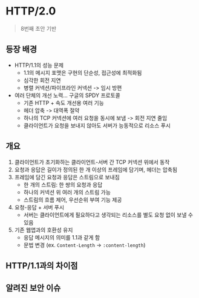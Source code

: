 # HTTP/2.0
> 8번째 초안 기반

## 등장 배경
- HTTP/1.1의 성능 문제
    * 1.1의 메시지 포맷은 구현의 단순성, 접근성에 최적화됨
    * 심각한 회전 지연
    * 병렬 커넥션/파이프라인 커넥션 -> 임시 방편
- 여러 단체의 개선 노력... 구글의 SPDY 프로토콜
    * 기존 HTTP + 속도 개선용 여러 기능
    * 헤더 압축 -> 대역폭 절약
    * 하나의 TCP 커넥션에 여러 요청을 동시에 보냄 -> 회전 지연 줄임
    * 클라이언트가 요청을 보내지 않아도 서버가 능동적으로 리소스 푸시


## 개요
1. 클라이언트가 초기화하는 클라이언트-서버 간 TCP 커넥션 위에서 동작
2. 요청과 응답은 길이가 정의된 한 개 이상의 프레임에 담기며, 헤더는 압축됨
3. 프레임에 담긴 요청과 응답은 스트림으로 보내짐
    * 한 개의 스트림: 한 쌍의 요청과 응답
    * 하나의 커넥션 위 여러 개의 스트림 가능
    * 스트림의 흐름 제어, 우선순위 부여 기능 제공
4. 요청-응답 + 서버 푸시
    * 서버는 클라이언트에게 필요하다고 생각되는 리소스를 별도 요청 없이 보낼 수 있음
5. 기존 웹앱과의 호환성 유지
    * 응답 메시지의 의미를 1.1과 같게 함
    * 문법 변경 (ex. `Content-Length` -> `:content-length`)


## HTTP/1.1과의 차이점

## 알려진 보안 이슈